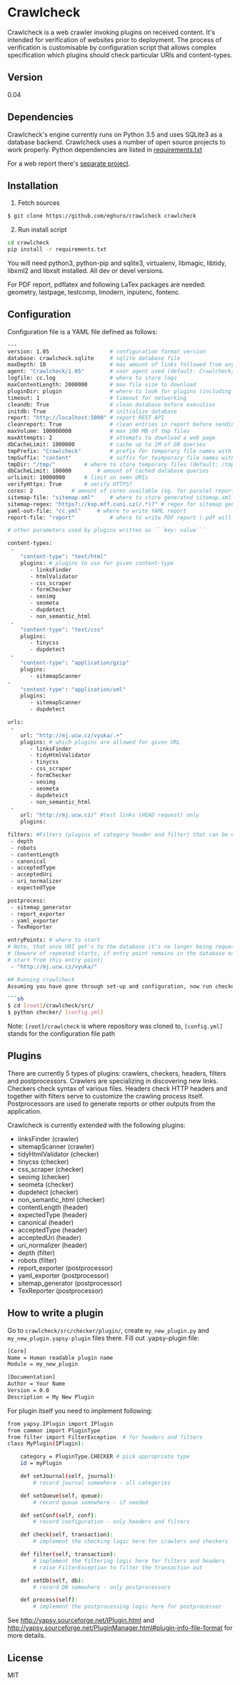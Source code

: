 # Crawlcheck

Crawlcheck is a web crawler invoking plugins on received content.
It's intended for verification of websites prior to deployment.
The process of verification is customisable by configuration script that allows
complex specification which plugins should check particular URIs and
content-types.


## Version

0.04

## Dependencies

Crawlcheck's engine currently runs on Python 3.5 and uses SQLite3 as a
database backend. Crawlcheck uses a number of open source projects to work
properly. Python dependencies are listed in
[requirements.txt](https://github.com/eghuro/crawlcheck/blob/master/requirements.txt)

For a web report there's [separate project](https://github.com/eghuro/crawlcheck-report).

## Installation

1) Fetch sources

```sh
$ git clone https://github.com/eghuro/crawlcheck crawlcheck
```

2) Run install script

```sh
cd crawlcheck
pip install -r requirements.txt
```

You will need python3, python-pip and sqlite3, virtualenv, libmagic, libtidy,
libxml2 and libxslt installed. All dev or devel versions.

For PDF report, pdflatex and following LaTex packages are needed: geometry,
lastpage, testcomp, lmodern, inputenc, fontenc.

## Configuration

Configuration file is a YAML file defined as follows:

```sh
---
version: 1.05                   # configuration format version
database: crawlcheck.sqlite     # sqlite database file
maxDepth: 10                    # max amount of links followed from any entry point (default: unlimited)
agent: "Crawlcheck/1.05"        # user agent used (default: Crawlcheck/1.05)
logfile: cc.log                 # where to store logs
maxContentLength: 2000000       # max file size to download
pluginDir: plugin               # where to look for plugins (including subfolders, default: 'plugin')
timeout: 1                      # timeout for networking
cleandb: True                   # clean database before execution
initdb: True                    # initialize database
report: "http://localhost:5000" # report REST API
cleanreport: True               # clean entries in report before sending current
maxVolume: 100000000            # max 100 MB of tmp files
maxAttempts: 2                  # attempts to download a web page
dbCacheLimit: 1000000           # cache up to 1M of DB queries
tmpPrefix: "Crawlcheck"         # prefix for temporary file names with downloaded content
tmpSuffix: "content"            # suffix for teimporary file names with downloaded content
tmpDir: "/tmp/"			# where to store temporary files (default: /tmp/)
dbCacheLimit: 100000		# amount of cached database queries
urlLimit: 10000000		# limit on seen URIs
verifyHttps: True		# verify HTTPS?
cores: 2			# amount of cores available (eg. for paralel report payload generation)
sitemap-file: "sitemap.xml"     # where to store generated sitemap.xml
sitemap-regex: "https?://ksp.mff.cuni.cz(/.*)?" # regex for sitemap generator
yaml-out-file: "cc.yml"		# where to write YAML report
report-file: "report"           # where to write PDF report (.pdf will be added automatically)

# other parameters used by plugins written as ```key: value```

content-types:
 -
    "content-type": "text/html"
    plugins: # plugins to use for given content-type
       - linksFinder
       - htmlValidator
       - css_scraper
       - formChecker
       - seoimg
       - seometa
       - dupdetect
       - non_semantic_html
 -
    "content-type": "text/css"
    plugins:
       - tinycss
       - dupdetect
 -
    "content-type": "application/gzip"
    plugins:
       - sitemapScanner
-
    "content-type": "application/xml"
    plugins:
       - sitemapScanner
       - dupdetect

urls:
 -
    url: "http://mj.ucw.cz/vyuka/.+"
    plugins: # which plugins are allowed for given URL
       - linksFinder
       - tidyHtmlValidator
       - tinycss
       - css_scraper
       - formChecker
       - seoimg
       - seometa
       - dupdeteict
       - non_semantic_html
 -
    url: "http://mj.ucw.cz/" #test links (HEAD request) only
    plugins:

filters: #Filters (plugins of category header and filter) that can be used
 - depth
 - robots
 - contentLength
 - canonical
 - acceptedType
 - acceptedUri
 - uri_normalizer
 - expectedType

postprocess:
 - sitemap_generator
 - report_exporter
 - yaml_exporter
 - TexReporter

entryPoints: # where to start
# Note, that once URI get's to the database it's no longer being requested
# (beware of repeated starts, if entry point remains in the database execution won't
# start from this entry point)
 - "http://mj.ucw.cz/vyuka/"

## Running crawlcheck
Assuming you have gone through set-up and configuration, now run checker:

```sh
$ cd [root]/crawlcheck/src/
$ python checker/ [config.yml]
```

Note: ```[root]/crawlcheck``` is where repository was cloned to, ```[config.yml]``` stands for the configuration file path

## Plugins

There are currently 5 types of plugins: crawlers, checkers, headers, filters and postprocessors. Crawlers are specializing in discovering new links. Checkers check syntax of various files. Headers check HTTP headers and together with filters serve to customize the crawling process itself. Postprocessors are used to generate reports or other outputs from the application.

Crawlcheck is currently extended with the following plugins:

* linksFinder (crawler)
* sitemapScanner (crawler)
* tidyHtmlValidator (checker)
* tinycss (checker)
* css_scraper (checker)
* seoimg (checker)
* seometa (checker)
* dupdetect (checker)
* non_semantic_html (checker)
* contentLength (header)
* expectedType (header)
* canonical (header)
* acceptedType (header)
* acceptedUri (header)
* uri_normalizer (header)
* depth (filter)
* robots (filter)
* report_exporter (postprocessor)
* yaml_exporter (postprocessor)
* sitemap_generator (postprocessor)
* TexReporter (postprocessor)

## How to write a plugin

Go to ``crawlcheck/src/checker/plugin/``, create ``my_new_plugin.py`` and ``my_new_plugin.yapsy-plugin`` files there.
Fill out .yapsy-plugin file:

```sh
[Core]
Name = Human readable plugin name
Module = my_new_plugin

[Documentation]
Author = Your Name
Version = 0.0
Description = My New Plugin
```

For plugin itself you need to implement following:

```sh
from yapsy.IPlugin import IPlugin
from common import PluginType
from filter import FilterException  # for headers and filters
class MyPlugin(IPlugin):

    category = PluginType.CHECKER # pick appropriate type
    id = myPlugin

    def setJournal(self, journal):
        # record journal somewhere - all categories

    def setQueue(self, queue):
        # record queue somewhere - if needed

    def setConf(self, conf):
        # record configuration - only headers and filters

    def check(self, transaction):
        # implement the checking logic here for crawlers and checkers

    def filter(self, transaction):
        # implement the filtering logic here for filters and headers
        # raise FilterException to filter the transaction out

    def setDb(self, db):
        # record DB somewhere - only postprocessors

    def process(self):
        # implement the postprocessing logic here for postprocessor
```

See http://yapsy.sourceforge.net/IPlugin.html and http://yapsy.sourceforge.net/PluginManager.html#plugin-info-file-format for more details.

## License

MIT
